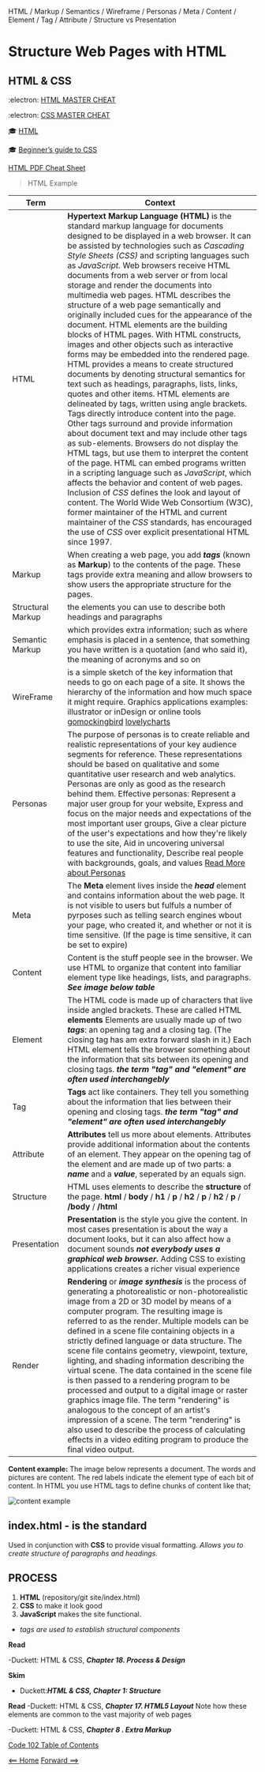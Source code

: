 HTML / Markup / Semantics / Wireframe / Personas / Meta / Content / Element / Tag / Attribute / Structure vs Presentation 

# Structure Web Pages with HTML

## HTML & CSS

:electron: [HTML MASTER CHEAT](https://overapi.com/html)

:electron: [CSS MASTER CHEAT](https://overapi.com/css)

:mortar_board: [HTML](https://html.spec.whatwg.org/multipage/)

:mortar_board: [Beginner’s guide to CSS](https://friendlybit.com/css/beginners-guide-to-css-and-standards/)

[HTML PDF Cheat Sheet](https://overapi.com/static/cs/html-cheat-sheet.pdf)

> HTML Example

|**Term**|**Context**|
| ----------- | ----------- |
| HTML | **Hypertext Markup Language (HTML)** is the standard markup language for documents designed to be displayed in a web browser. It can be assisted by technologies such as *Cascading Style Sheets (CSS)* and scripting languages such as *JavaScript.* Web browsers receive HTML documents from a web server or from local storage and render the documents into multimedia web pages. HTML describes the structure of a web page semantically and originally included cues for the appearance of the document. HTML elements are the building blocks of HTML pages.  With HTML constructs, images and other objects such as interactive forms may be embedded into the rendered page. HTML provides a means to create structured documents by denoting structural semantics for text such as headings, paragraphs, lists, links, quotes and other items. HTML elements are delineated by tags, written using angle brackets. Tags directly introduce content into the page. Other tags surround and provide information about document text and may include other tags as sub-elements. Browsers do not display the HTML tags, but use them to interpret the content of the page. HTML can embed programs written in a scripting language such as *JavaScript*, which affects the behavior and content of web pages. Inclusion of *CSS* defines the look and layout of content. The World Wide Web Consortium (W3C), former maintainer of the HTML and current maintainer of the *CSS* standards, has encouraged the use of *CSS* over explicit presentational HTML since 1997.|
| Markup | When creating a web page, you add ***tags*** (known as **Markup**) to the contents of the page. These tags provide extra meaning and allow browsers to show users the appropriate structure for the pages. |
| Structural Markup|the elements you can use to describe both headings and paragraphs |
| Semantic Markup| which provides extra information; such as where emphasis is placed in a sentence, that something you have written is a quotation (and who said it), the meaning of acronyms and so on |
| WireFrame  | is a simple sketch of the key information that needs to go on each page of a site. It shows the hierarchy of the information and how much space it might require. Graphics applications examples: illustrator or inDesign or online tools [gomockingbird](gomockingbird.com) [lovelycharts](lovelycharts.com)|
| Personas | The purpose of personas is to create reliable and realistic representations of your key audience segments for reference. These representations should be based on qualitative and some quantitative user research and web analytics. Personas are only as good as the research behind them. Effective personas: Represent a major user group for your website, Express and focus on the major needs and expectations of the most important user groups, Give a clear picture of the user's expectations and how they're likely to use the site, Aid in uncovering universal features and functionality, Describe real people with backgrounds, goals, and values [Read More about Personas](https://www.usability.gov/how-to-and-tools/methods/personas.html) |
| Meta  | The **Meta** element lives inside the ***head*** element and contains information about the web page. It is not visible to users but fulfuls a number of pyrposes such as telling search engines wbout your page, who created it, and whether or not it is time sensitive. (If the page is time sensitive, it can be set to expire)|
| Content | Content is the stuff people see in the browser. We use HTML to organize that content into familiar element type like headings, lists, and paragraphs. ***See image below table***|
| Element | The HTML code is made up of characters that live inside angled brackets. These are called HTML **elements** Elements are usually made up of two ***tags***: an opening tag and a closing tag. (The closing tag has am extra forward slash in it.) Each HTML element tells the browser something about the information that sits between its opening and closing tags. ***the term "tag" and "element" are often used interchangebly*** |
| Tag  | **Tags** act like containers. They tell you something about the information that lies between their opening and closing tags. ***the term "tag" and "element" are often used interchangebly***|
| Attribute  | **Attributes** tell us more about elements. Attributes provide additional information about the contents of an element. They appear on the opening tag of the element and are made up of two parts: a ***name*** and a ***value***, seperated by an equals sign.|
| Structure   | HTML uses elements to describe the **structure** of the page. **html** / **body** / **h1** / **p** / **h2** / **p** / **h2** / **p** / **/body** / **/html** |
| Presentation | **Presentation** is the style you give the content. In most cases presentation is about the way a document looks, but it can also affect how a document sounds ***not everybody uses a graphical web browser.*** Adding CSS to existing applications creates a richer visual experience |
| Render | **Rendering** or ***image synthesis*** is the process of generating a photorealistic or non-photorealistic image from a 2D or 3D model by means of a computer program. The resulting image is referred to as the render. Multiple models can be defined in a scene file containing objects in a strictly defined language or data structure. The scene file contains geometry, viewpoint, texture, lighting, and shading information describing the virtual scene. The data contained in the scene file is then passed to a rendering program to be processed and output to a digital image or raster graphics image file. The term "rendering" is analogous to the concept of an artist's impression of a scene. The term "rendering" is also used to describe the process of calculating effects in a video editing program to produce the final video output. |

**Content example:** The image below represents a document. The words and pictures are content. The red labels indicate the element type of each bit of content. In HTML you use HTML tags to define chunks of content like that;

![content example](https://qph.fs.quoracdn.net/main-qimg-f3435b90460e56ec9d26859394f3ba43.webp)

## index.html - is the standard

Used in conjunction with **CSS** to provide visual formatting. *Allows you to create structure of paragraphs and headings.*

## PROCESS
1. **HTML** (repository/git site/index.html)
2. **CSS** to make it look good
3. **JavaScript** makes the site functional.
- *tags are used to establish structural components*

**Read**

-Duckett: HTML & CSS, ***Chapter 18. Process & Design***

**Skim**

- Duckett:***HTML & CSS, Chapter 1: Structure***

**Read**
-Duckett: HTML & CSS, ***Chapter 17. HTML5 Layout*** Note how these elements are common to the vast majority of web pages

-Duckett: HTML & CSS, ***Chapter 8 . Extra Markup***

[Code 102 Table of Contents](CodeFellows_102.md)

[<== Home](README.md) [Forward ==>](style_web_pages_with_css.md)